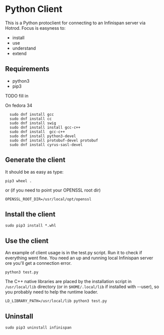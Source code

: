 # Python Client

This is a Python protoclient for connecting to an Infinispan server via Hotrod.
Focus is easyness to:

* install
* use
* understand
* extend


## Requirements

* python3
* pip3

TODO fill in

On fedora 34

 ```
   sudo dnf install gcc      
   sudo dnf install cc                                               
   sudo dnf install swig                                             
   sudo dnf install install gcc-c++                                  
   sudo dnf install  gcc-c++                                         
   sudo dnf install python3-devel                                    
   sudo dnf install protobuf-devel protobuf
   sudo dnf install cyrus-sasl-devel
```



## Generate the client

It should be as easy as type:

    pip3 wheel .

or (if you need to point your OPENSSL root dir)

    OPENSSL_ROOT_DIR=/usr/local/opt/openssl
    
## Install the client

    sudo pip3 install *.whl

## Use the client
An example of client usage is in the test.py script. Run it to check if everything
went fine. You need an up and running local Infinispan server ore you'll get a
connection error.

    python3 test.py

The C++ native libraries are placed by the installation script in `/usr/local/lib` directory (or in `$HOME/.local/lib` if installed
with --user), so you probably need to help the runtime loader.

    LD_LIBRARY_PATH=/usr/local/lib python3 test.py


## Uninstall

    sudo pip3 uninstall infinispan
